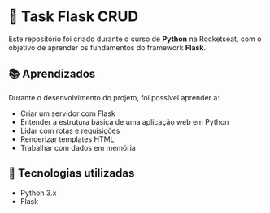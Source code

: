 # 🐍 Task Flask CRUD

Este repositório foi criado durante o curso de **Python** na Rocketseat, com o objetivo de aprender os fundamentos do framework **Flask**.

## 📚 Aprendizados

Durante o desenvolvimento do projeto, foi possível aprender a:

- Criar um servidor com Flask
- Entender a estrutura básica de uma aplicação web em Python
- Lidar com rotas e requisições
- Renderizar templates HTML
- Trabalhar com dados em memória

## 🚀 Tecnologias utilizadas

- Python 3.x
- Flask


